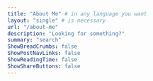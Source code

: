 ```yaml
---
title: "About Me" # in any language you want
layout: "single" # is necessary
url: "/about-me"
description: "Looking for something?"
summary: "search"
ShowBreadCrumbs: false
ShowPostNavLinks: false
ShowReadingTime: false
ShowShareButtons: false
---
```

